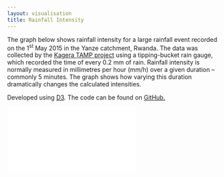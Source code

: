 ```yaml
---
layout: visualisation
title: Rainfall Intensity
---
```

<div class="container">
 <p class="vis-example-text">The graph below shows rainfall intensity for a large rainfall event recorded on the 1<sup>st</sup> May 2015 in the Yanze catchment, Rwanda. The data was collected by the <a href="http://www.fao.org/in-action/kagera/home/en/">Kagera TAMP project</a>  using a tipping-bucket rain gauge, which recorded the time of every 0.2 mm of rain. Rainfall intensity is normally measured in millimetres per hour (mm/h) over a given duration – commonly 5 minutes. The graph shows how varying this duration dramatically changes the calculated intensities.</p>
 <p>Developed using <a href="https://d3js.org/">D3</a>. The code can be found on <a href="https://github.com/Batch21/Batch21.github.io/tree/master/figs/rainfall-intensity.html">GitHub.</a></p>
 <iframe class="iframe-annual-rainfall" src="/figs/rainfall-intensity.html" style="border:none;" scrolling="no"></iframe>
</div>